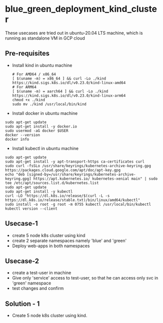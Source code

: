 # blue_green_deployment_kind_cluster

These usecases are tried out in ubuntu-20.04 LTS machine, which is running as standalone VM in GCP cloud

## Pre-requisites
* Install kind in ubuntu machine
  ```
  # For AMD64 / x86_64
  [ $(uname -m) = x86_64 ] && curl -Lo ./kind https://kind.sigs.k8s.io/dl/v0.23.0/kind-linux-amd64
  # For ARM64
  [ $(uname -m) = aarch64 ] && curl -Lo ./kind https://kind.sigs.k8s.io/dl/v0.23.0/kind-linux-arm64
  chmod +x ./kind
  sudo mv ./kind /usr/local/bin/kind
  ```
* Install docker in ubuntu machine
```
sudo apt-get update
sudo apt-get install -y docker.io
sudo usermod -aG docker $USER
docker --version
docker info
```
* Install kubectl in ubuntu machine
```
sudo apt-get update
sudo apt-get install -y apt-transport-https ca-certificates curl
sudo curl -fsSLo /usr/share/keyrings/kubernetes-archive-keyring.gpg https://packages.cloud.google.com/apt/doc/apt-key.gpg
echo "deb [signed-by=/usr/share/keyrings/kubernetes-archive-keyring.gpg] https://apt.kubernetes.io/ kubernetes-xenial main" | sudo tee /etc/apt/sources.list.d/kubernetes.list
sudo apt-get update
sudo apt-get install -y kubectl
curl -LO "https://dl.k8s.io/release/$(curl -L -s https://dl.k8s.io/release/stable.txt)/bin/linux/amd64/kubectl"
sudo install -o root -g root -m 0755 kubectl /usr/local/bin/kubectl
kubectl version --client
```

## Usecase-1 
* create 5 node k8s cluster using kind
* create 2 separate namespaces namely 'blue' and 'green'
* Deploy web-apps in both namespaces

## Usecase-2
* create a test-user in machine
* Give only 'service' access to test-user, so that he can access only svc in 'green' namespace
* test changes and confirm

## Solution - 1
* Create 5 node k8s cluster using kind.
```

